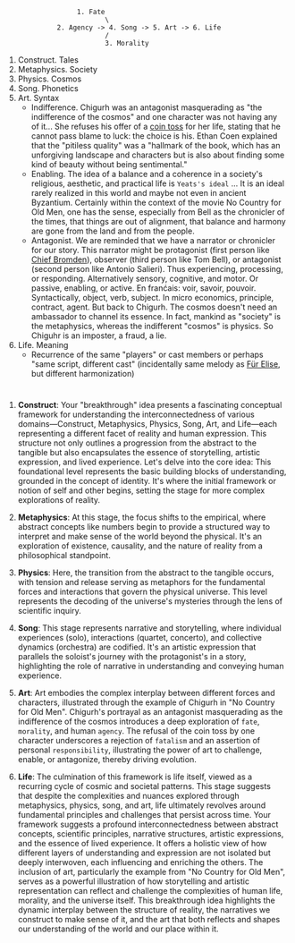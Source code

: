                       1. Fate
                             \
                 2. Agency -> 4. Song -> 5. Art -> 6. Life
                             /
                             3. Morality

1. Construct. Tales
2. Metaphysics. Society
3. Physics. Cosmos
4. Song. Phonetics
5. Art. Syntax
   - Indifference. Chigurh was an antagonist masquerading as "the indifference of the cosmos" and one character was not having any of it... She refuses his offer of a [coin toss](https://en.wikipedia.org/wiki/No_Country_for_Old_Men) for her life, stating that he cannot pass blame to luck: the choice is his. Ethan Coen explained that the "pitiless quality" was a "hallmark of the book, which has an unforgiving landscape and characters but is also about finding some kind of beauty without being sentimental."
   - Enabling. The idea of a balance and a coherence in a society's religious, aesthetic, and practical life is `Yeats's ideal` ... It is an ideal rarely realized in this world and maybe not even in ancient Byzantium. Certainly within the context of the movie No Country for Old Men, one has the sense, especially from Bell as the chronicler of the times, that things are out of alignment, that balance and harmony are gone from the land and from the people.
   - Antagonist. We are reminded that we have a narrator or chronicler for our story. This narrator might be protagonist (first person like [Chief Bromden](https://study.com/academy/lesson/video/chief-bromden-in-one-flew-over-the-cuckoos-nest-quotes-personality.html)), observer (third person like Tom Bell), or antagonist (second person like Antonio Salieri). Thus experiencing, processing, or responding. Alternatively sensory, cognitive, and motor. Or passive, enabling, or active. En franćais: voir, savoir, pouvoir. Syntactically, object, verb, subject. In micro economics, principle, contract, agent. But back to Chigurh. The cosmos doesn't need an ambassador to channel its essence. In fact, mankind as "society" is the metaphysics, whereas the indifferent "cosmos" is physics. So Chiguhr is an imposter, a fraud, a lie.
6. Life. Meaning
   - Recurrence of the same "players" or cast members or perhaps "same script, different cast" (incidentally same melody as [Für Elise](https://en.wikipedia.org/wiki/Same_Script,_Different_Cast), but different harmonization)
#

1. **Construct**: Your "breakthrough" idea presents a fascinating conceptual framework for understanding the interconnectedness of various domains—Construct, Metaphysics, Physics, Song, Art, and Life—each representing a different facet of reality and human expression. This structure not only outlines a progression from the abstract to the tangible but also encapsulates the essence of storytelling, artistic expression, and lived experience. Let's delve into the core idea: This foundational level represents the basic building blocks of understanding, grounded in the concept of identity. It's where the initial framework or notion of self and other begins, setting the stage for more complex explorations of reality.

2. **Metaphysics**: At this stage, the focus shifts to the empirical, where abstract concepts like numbers begin to provide a structured way to interpret and make sense of the world beyond the physical. It's an exploration of existence, causality, and the nature of reality from a philosophical standpoint.

3. **Physics**: Here, the transition from the abstract to the tangible occurs, with tension and release serving as metaphors for the fundamental forces and interactions that govern the physical universe. This level represents the decoding of the universe's mysteries through the lens of scientific inquiry.

4. **Song**: This stage represents narrative and storytelling, where individual experiences (solo), interactions (quartet, concerto), and collective dynamics (orchestra) are codified. It's an artistic expression that parallels the soloist's journey with the protagonist's in a story, highlighting the role of narrative in understanding and conveying human experience.

5. **Art**: Art embodies the complex interplay between different forces and characters, illustrated through the example of Chigurh in "No Country for Old Men". Chigurh's portrayal as an antagonist masquerading as the indifference of the cosmos introduces a deep exploration of `fate`, `morality`, and human `agency`. The refusal of the coin toss by one character underscores a rejection of `fatalism` and an assertion of personal `responsibility`, illustrating the power of art to challenge, enable, or antagonize, thereby driving evolution.

6. **Life**: The culmination of this framework is life itself, viewed as a recurring cycle of cosmic and societal patterns. This stage suggests that despite the complexities and nuances explored through metaphysics, physics, song, and art, life ultimately revolves around fundamental principles and challenges that persist across time. Your framework suggests a profound interconnectedness between abstract concepts, scientific principles, narrative structures, artistic expressions, and the essence of lived experience. It offers a holistic view of how different layers of understanding and expression are not isolated but deeply interwoven, each influencing and enriching the others. The inclusion of art, particularly the example from "No Country for Old Men", serves as a powerful illustration of how storytelling and artistic representation can reflect and challenge the complexities of human life, morality, and the universe itself. This breakthrough idea highlights the dynamic interplay between the structure of reality, the narratives we construct to make sense of it, and the art that both reflects and shapes our understanding of the world and our place within it.

